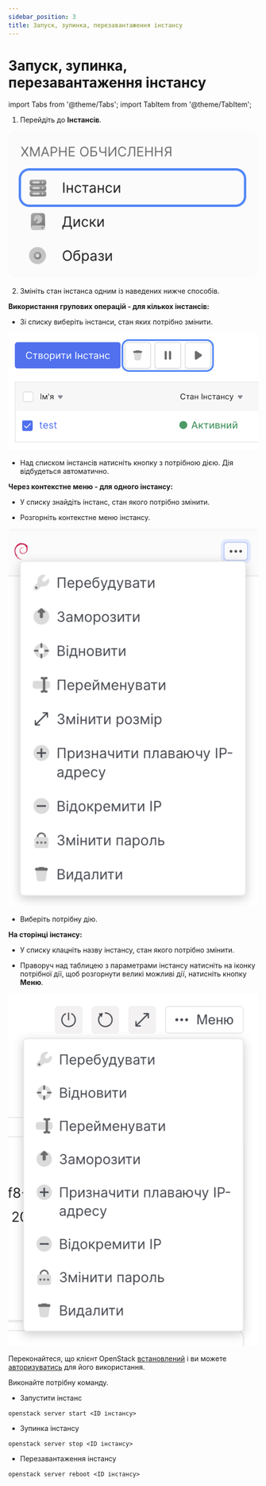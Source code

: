 ```yaml
---
sidebar_position: 3
title: Запуск, зупинка, перезавантаження інстансу
---
```


# Запуск, зупинка, перезавантаження інстансу

import Tabs from '@theme/Tabs';
import TabItem from '@theme/TabItem';

<Tabs>
  <TabItem value="personal-area" label="Особистий кабінет" default>

1. Перейдіть до **Інстансів**.

![](../img/ic-instance-1-ua.svg)

2. Змініть стан інстанса одним із наведених нижче способів.

**Використання групових операцій - для кількох інстансів:**

- Зі списку виберіть інстанси, стан яких потрібно змінити.

![](./img/i-m1-ua.svg)

- Над списком інстансів натисніть кнопку з потрібною дією. Дія відбудеться автоматично.

**Через контекстне меню - для одного інстансу:**

- У списку знайдіть інстанс, стан якого потрібно змінити.

- Розгорніть контекстне меню інстансу.

![](./img/i-inst-1-ua.svg)

- Виберіть потрібну дію.

**На сторінці інстансу:**

- У списку клацніть назву інстансу, стан якого потрібно змінити.

- Праворуч над таблицею з параметрами інстансу натисніть на іконку потрібної дії, щоб розгорнути великі можливі дії, натисніть кнопку **Меню**.

![](./img/i-inst-3-ua.svg)  

  </TabItem>

  <TabItem value="openstack" label="Openstack CLI">
    
Переконайтеся, що клієнт OpenStack [встановлений](#) і ви можете [авторизуватись](#) для його використання.

Виконайте потрібну команду.

- Запустити інстанс
```
openstack server start <ID інстансу>
```

- Зупинка інстансу
```
openstack server stop <ID інстансу>
```

- Перезавантаження інстансу
```
openstack server reboot <ID інстансу>
```

  </TabItem>
</Tabs>